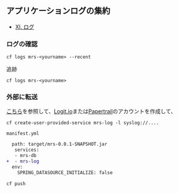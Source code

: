 ## アプリケーションログの集約

* [XI. ログ](https://12factor.net/ja/logs)


### ログの確認

```
cf logs mrs-<yourname> --recent
```

追跡

```
cf logs mrs-<yourname>
```

### 外部に転送


[こちら](https://github.com/Pivotal-Japan/cf-workshop/blob/master/logging.md)を参照して、[Logit.io](https://logit.io/)または[Papertrail](https://papertrailapp.com/)のアカウントを作成して、

```
cf create-user-provided-service mrs-log -l syslog://....
```




`manifest.yml`

``` diff
  path: target/mrs-0.0.1-SNAPSHOT.jar
   services:
   - mrs-db
+  - mrs-log
  env:
    SPRING_DATASOURCE_INITIALIZE: false
```

```
cf push
```
